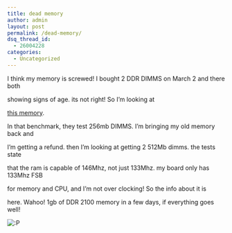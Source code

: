 ```yaml
---
title: dead memory
author: admin
layout: post
permalink: /dead-memory/
dsq_thread_id:
  - 26004228
categories:
  - Uncategorized
---
```

I think my memory is screwed! I bought 2 DDR DIMMS on March 2 and there both

showing signs of age. its not right! So I&#8217;m looking at

[this memory][1].

In that benchmark, they test 256mb DIMMS. I&#8217;m bringing my old memory back and

I&#8217;m getting a refund. then I&#8217;m looking at getting 2 512Mb dimms. the tests state

that the ram is capable of 146Mhz, not just 133Mhz. my board only has 133Mhz FSB

for memory and CPU, and I&#8217;m not over clocking! So the info about it is

</p> 

here</a>. Wahoo! 1gb of DDR 2100 memory in a few days, if everything goes well!

<img src="http://blog.lotas-smartman.net/wp-includes/images/smilies/icon_razz.gif" alt=":P" class="wp-smiley" />

 [1]: http://www.pcstats.com/articleview.cfm?articleID=771